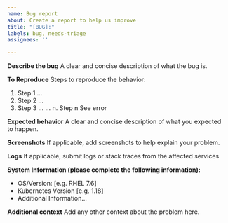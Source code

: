 ```yaml
---
name: Bug report
about: Create a report to help us improve
title: "[BUG]:"
labels: bug, needs-triage
assignees: ''

---
```


**Describe the bug**
A clear and concise description of what the bug is.

**To Reproduce**
Steps to reproduce the behavior:
1. Step 1 ...
2. Step 2 ...
3. Step 3 ...
...
n. Step n See error

**Expected behavior**
A clear and concise description of what you expected to happen.

**Screenshots**
If applicable, add screenshots to help explain your problem.

**Logs**
If applicable, submit logs or stack traces from the affected services

**System Information (please complete the following information):**
 - OS/Version: [e.g. RHEL 7.6]
 - Kubernetes Version [e.g. 1.18]
 - Additional Information...

**Additional context**
Add any other context about the problem here.
